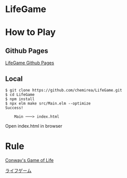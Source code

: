 # LifeGame

# How to Play

## Github Pages

[LifeGame Github Pages](https://chemirea.github.io/LifeGame/)

## Local

```
$ git clone https://github.com/chemirea/LifeGame.git
$ cd LifeGame
$ npm install
$ npx elm make src/Main.elm --optimize
Success!     

    Main ───> index.html
```

Open index.html in browser

# Rule

[Conway's Game of Life](https://en.wikipedia.org/wiki/Conway%27s_Game_of_Life)

[ライフゲーム](https://ja.wikipedia.org/wiki/%E3%83%A9%E3%82%A4%E3%83%95%E3%82%B2%E3%83%BC%E3%83%A0)